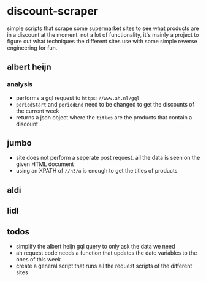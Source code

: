 # discount-scraper

simple scripts that scrape some supermarket sites to see what products are in a discount at the moment. not a lot of functionality, it's mainly a project to figure out what techniques the different sites use with some simple reverse engineering for fun.

## albert heijn

### analysis
- performs a gql request to `https://www.ah.nl/gql`
- `periodStart` and `periodEnd` need to be changed to get the discounts of the current week
- returns a json object where the `titles` are the products that contain a discount

## jumbo
- site does not perform a seperate post request. all the data is seen on the given HTML document
- using an XPATH of `//h3/a` is enough to get the titles of products

## aldi

## lidl

## todos
- simplify the albert heijn gql query to only ask the data we need
- ah request code needs a function that updates the date variables to the ones of this week
- create a general script that runs all the request scripts of the different sites